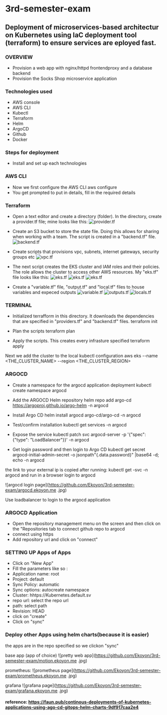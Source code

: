 # 3rd-semester-exam
## Deployment of microservices-based architectur on Kubernetes using IaC deployment tool (terraform) to ensure services are eployed fast.

### OVERVIEW
- Provision a web app with nginx/httpd frontendproxy and a database backend
- Provision the Socks Shop microservice application

### Technologies used
- AWS console
- AWS CLI
- Kubectl
- Terraform
- Helm
- ArgoCD
- Github
- Docker

### Steps for deployment
- Install and set up each technologies

### AWS CLI
- Now we first configure the AWS CLI
aws configure
- You get prompted to put in details, fill in the required details

### Terraform
- Open a text editor and create a directory (folder). In the directory, create a provider.tf file; mine looks like this:
![provider.tf](https://github.com/Ekoyon/3rd-semester-exam/provider.tf.png) 

- Create an S3 bucket to store the state file. Doing this allows for sharing when working with a team.
The script is created in a "backend.tf" file.
![backend.tf](https://github.com/Ekoyon/3rd-semester-exam/backend.tf.png)

- Create scripts that provisions vpc, subnets, internet gateways, security groups etc
![vpc.tf](https://github.com/Ekoyon/3rd-semester-exam/vpc.tf.png)

- The next script creates the EKS cluster and IAM roles and their policies. The role allows the cluster to access other AWS resources. My "eks.tf" file looks like this:
![eks.tf](https://github.com/Ekoyon/3rd-semester-exam/eks.tf.png)
![eks.tf](https://github.com/Ekoyon/3rd-semester-exam/eks2.tf.png)
![eks.tf](https://github.com/Ekoyon/3rd-semester-exam/eks3.tf.png)

- Create a "variable.tf" file, "output.tf" and "local.tf" files to house variables and expeced outputs
![variable.tf](https://github.com/Ekoyon/3rd-semester-exam/variabler.tf.png)
![outputs.tf](https://github.com/Ekoyon/3rd-semester-exam/outputs.tf.png)
![locals.tf](https://github.com/Ekoyon/3rd-semester-exam/locals.tf.png)

### TERMINAL
- Initialized terrafform in this directory. It downloads the dependencies that are specified in "providers.tf" and "backend.tf" files.
terraform init

- Plan the scripts
terraform plan

- Apply the scripts. This creates every infrasture specified
terraform apply

Next we add the cluster to the local kubectl configuration
aws eks --name <THE_CLUSTER_NAME> --region <THE_CLUSTER_REGION>

### ARGOCD
- Create a namespace for the argocd application deployment
kubectl create namespace argocd

- Add the ARGOCD Helm repository
helm repo add argo-cd https://argoproj.github.io/argo-helm -n argocd

- Install Argo CD
helm install argocd argo-cd/argo-cd -n argocd

- Test/confirm installation
kubectl get services -n argocd

- Expose the service
kubectl patch svc argocd-server -p '{"spec": {"type": "LoadBalancer"}}' -n argocd

- Get login password and then login to Argo CD
kubectl get secret argocd-initial-admin-secret -o jsonpath"{.data.password}" |base64 -d; echo -n argocd

the link to your external ip is copied after running: kubectl get -svc -n argocd and run in a browser
login to argocd

![argocd login page](https://github.com/Ekoyon/3rd-semester-exam/argocd.ekoyon.me .jpg)

Use loadbalancer to login to the argocd application

### ARGOCD Application
- Open the repository management menu on the screen and then click on the "Repositories tab to connect github repo to argocd
- connect using https
- Add repository url and click on "connect"

### SETTING UP Apps of Apps
- Click on "New App"
- Fill the parameters like so :
- Application name: root
- Project: default
- Sync Policy: automatic
- Sync options: autocreate namespace
- Cluster: hhtps://Kubernetes.default.sv
- repo url: select the repo url
- path: select path
- Revision: HEAD
- click on "create"
- Click on "sync"

### Deploy other Apps using helm charts(because it is easier)
the apps are in the repo specified so we clickon "sync"

base app (app of choice)
![pretty web app](https://github.com/Ekoyon/3rd-semester-exam/motion.ekoyon.me .jpg)

prometheus:
![prometheus page](https://github.com/Ekoyon/3rd-semester-exam/prometheus.ekoyon.me .jpg)

grafana
![grafana page](https://github.com/Ekoyon/3rd-semester-exam/grafana.ekoyon.me .jpg)


#### reference: https://faun.pub/continous-deployments-of-kubernetes-applications-using-ago-cd-gitops-helm-charts-9df917caa2e4
